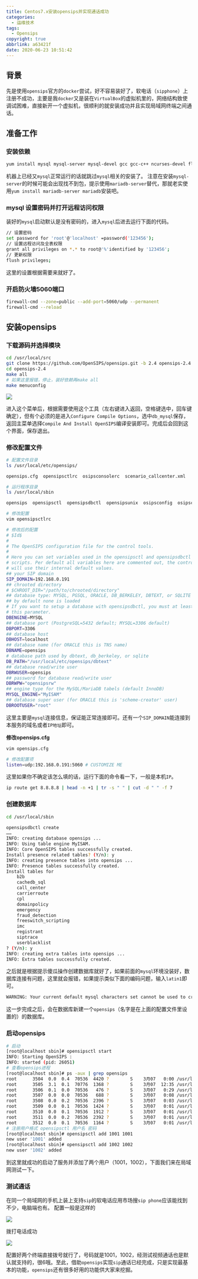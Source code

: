 ```yaml
---
title: Centos7.x安装opensips并实现通话成功
categories:
  - 运维技术
tags:
  - Opensips
copyright: true
abbrlink: a63421f
date: 2020-06-23 10:51:42
---
```


## 背景

先是使用`opensips`官方的`docker`尝试，好不容易装好了，软电话（`sipphone`）上注册不成功，主要是我`docker`又是装在`VirtualBox`的虚拟机里的，网络结构致使调试困难，直接新开一个虚拟机，很顺利的就安装成功并且实现局域网终端之间通话。

<!--more-->



## 准备工作

### 安装依赖

```bash
yum install mysql mysql-server mysql-devel gcc gcc-c++ ncurses-devel flex bison -y
```

机器上已经又`mysql`正常运行的话就跳过`mysql`相关的安装了。
注意在安装`mysql-server`的时候可能会出现找不到包，提示使用`mariadb-server`替代，那就老实使用`yum install mariadb-server mariadb`安装吧。

### mysql 设置密码并打开远程访问权限

装好的`mysql`启动默认是没有密码的，进入`mysql`后进去运行下面的代码。

```bash
// 设置密码
set password for 'root'@'localhost' =password('123456');
// 设置远程访问及全表权限
grant all privileges on *.* to root@'%'identified by '123456';
// 更新权限
flush privileges;
```

这里的设置根据需要来就好了。

### 开启防火墙5060端口

```bash
firewall-cmd --zone=public --add-port=5060/udp --permanent
firewall-cmd --reload
```

## 安装opensips

### 下载源码并选择模块

```bash
cd /usr/local/src 
git clone https://github.com/OpenSIPS/opensips.git -b 2.4 opensips-2.4
cd opensips-2.4
make all
# 如果这里报错，停止，装好依赖再make all
make menuconfig
```

![](Centos7-x安装opensips并实现通话成功/1.png)

进入这个菜单后，根据需要使用这个工具（左右键进入返回，空格键选中，回车键确定），但有个必须的是进入`Configure Compile Options`，选中`db_mysql`保存，返回主菜单选择`Compile And Install OpenSIPS`编译安装即可。完成后会回到这个界面，保存退出。

### 修改配置文件

```bash
# 配置文件目录
ls /usr/local/etc/opensips/

opensips.cfg  opensipsctlrc  osipsconsolerc  scenario_callcenter.xml

# 运行程序目录
ls /usr/local/sbin

opensips  opensipsctl  opensipsdbctl  opensipsunix  osipsconfig  osipsconsole

# 修改配置
vim opensipsctlrc

# 修改后的配置
# $Id$
#
# The OpenSIPS configuration file for the control tools.
#
# Here you can set variables used in the opensipsctl and opensipsdbctl setup
# scripts. Per default all variables here are commented out, the control tools
# will use their internal default values.
## your SIP domain
SIP_DOMAIN=192.168.0.191
## chrooted directory
# $CHROOT_DIR="/path/to/chrooted/directory"
## database type: MYSQL, PGSQL, ORACLE, DB_BERKELEY, DBTEXT, or SQLITE
## by default none is loaded
# If you want to setup a database with opensipsdbctl, you must at least specify
# this parameter.
DBENGINE=MYSQL
## database port (PostgreSQL=5432 default; MYSQL=3306 default)
DBPORT=3306
## database host
DBHOST=localhost
## database name (for ORACLE this is TNS name)
DBNAME=opensips
# database path used by dbtext, db_berkeley, or sqlite
DB_PATH="/usr/local/etc/opensips/dbtext"
## database read/write user
DBRWUSER=opensips
## password for database read/write user
DBRWPW="opensipsrw"
## engine type for the MySQL/MariaDB tabels (default InnoDB)
MYSQL_ENGINE="MyISAM"
## database super user (for ORACLE this is 'scheme-creator' user)
DBROOTUSER="root"
```

这里主要是`mysql`连接信息，保证能正常连接即可。还有一个`SIP_DOMAIN`能连接到本服务的域名或者`IP地址`即可。

**修改opensips.cfg**

```bash
vim opensips.cfg

# 修改配置项
listen=udp:192.168.0.191:5060 # CUSTOMIZE ME
```

这里如果你不确定该怎么填的话，运行下面的命令看一下，一般是本机`IP`。

```bash
ip route get 8.8.8.8 | head -n +1 | tr -s " " | cut -d " " -f 7
```

### 创建数据库

```bash
cd /usr/local/sbin

opensipsdbctl create
……
INFO: creating database opensips ...
INFO: Using table engine MyISAM.
INFO: Core OpenSIPS tables successfully created.
Install presence related tables? (Y/n): y
INFO: creating presence tables into opensips ...
INFO: Presence tables successfully created.
Install tables for 
    b2b
    cachedb_sql
    call_center
    carrierroute
    cpl
    domainpolicy
    emergency
    fraud_detection
    freeswitch_scripting
    imc
    registrant
    siptrace
    userblacklist
? (Y/n): y
INFO: creating extra tables into opensips ...
INFO: Extra tables successfully created.
```

之后就是根据提示傻瓜操作创建数据库就好了，如果前面的`mysql`环境没装好，数据库连接有问题，这里就会报错，如果提示类似下面的编码问题，输入`latin1`即可。

```bash
WARNING: Your current default mysql characters set cannot be used to create DB. Please choice another one from the following list:
```

这一步完成之后，会在数据库新建一个`opensips`（名字是在上面的配置文件里设置的）的数据库。

### 启动opensips

```bash
# 启动
[root@localhost sbin]# opensipsctl start
INFO: Starting OpenSIPS : 
INFO: started (pid: 26051)
# 查看opensips进程
[root@localhost sbin]# ps -aux | grep opensips
root      3504  0.0  0.4  70536  4420 ?        S    3月07   0:00 /usr/local/sbin/opensips -P /var/run/opensips.pid
root      3505  3.1  0.1  70776  1368 ?        S    3月07  12:35 /usr/local/sbin/opensips -P /var/run/opensips.pid
root      3506  0.1  0.0  70536   476 ?        S    3月07   0:29 /usr/local/sbin/opensips -P /var/run/opensips.pid
root      3507  0.0  0.0  70536   688 ?        S    3月07   0:08 /usr/local/sbin/opensips -P /var/run/opensips.pid
root      3508  0.0  0.2  70536  2396 ?        S    3月07   0:03 /usr/local/sbin/opensips -P /var/run/opensips.pid
root      3509  0.0  0.1  70536  1424 ?        S    3月07   0:01 /usr/local/sbin/opensips -P /var/run/opensips.pid
root      3510  0.0  0.1  70536  1912 ?        S    3月07   0:01 /usr/local/sbin/opensips -P /var/run/opensips.pid
root      3511  0.0  0.2  70536  2392 ?        S    3月07   0:01 /usr/local/sbin/opensips -P /var/run/opensips.pid
root      3512  0.0  0.1  70536  1164 ?        S    3月07   0:01 /usr/local/sbin/opensips -P /var/run/opensips.pid
# 注册用户格式 opensipsctl 用户名 密码
[root@localhost sbin]# opensipsctl add 1001 1001
new user '1001' added
[root@localhost sbin]# opensipsctl add 1002 1002
new user '1002' added
```

到这里就成功的启动了服务并添加了两个用户（1001，1002），下面我们来在局域网测试一下。

### 测试通话

在同一个局域网的手机上装上支持`sip`的软电话应用市场搜`sip phone`应该能找到不少，电脑端也有。
配置一般是这样的

![](Centos7-x安装opensips并实现通话成功/2.png)

拨打电话成功

![](Centos7-x安装opensips并实现通话成功/3.png)

配置好两个终端直接拨号就行了，号码就是1001，1002，经测试视频通话也是默认就支持的，很6哦。至此，借助`opensips`实现`sip`通话已经完成，只是实现最基本的功能，`opensips`还有很多好用的功能供大家来挖掘。